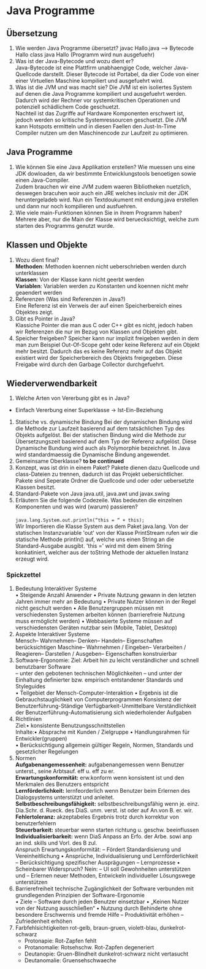 
# Java Programme
## Übersetzung
1. Wie werden Java Programme übersetzt?
  javac Hallo.java --> Bytecode Hallo class
  java Hallo (Programm wird nun ausgefuehr)
1. Was ist der Java-Bytecode und wozu dient er?  
   Java-Bytecode ist eine Plattfirm unabhaengige Code, welcher Java-Quellcode darstellt.
   Dieser Bytecode ist Portabel, da dier Code von einer einer Virtuellen Maschine kompiliert und ausgefuehrt wird.
1. Was ist die JVM und was macht sie?
   Die JVM ist ein isoliertes System auf denen die Java Programme kompiliert und ausgefuehrt werden.
   Dadurch wird der Rechner vor systemkritischen Operationen und potenziell schädlichem Code geschuetzt.  
   Nachteil ist das Zugriffe auf Hardware Komponenten erschwert ist, jedoch werden so kritische Systemressourcen  geschuetzt.
   Die JVM kann Hotspots ermitteln und in diesen Faellen den Just-In-Time Compiler nutzen um den Maschinencode zur Laufzeit zu optimieren.
## Java Programme 
1. Wie können Sie eine Java Applikation erstellen?
   Wie muessen uns eine JDK dowloaden, da wir bestimmte Entwicklungstools benoetigen sowie einen Java-Compiler.  
   Zudem brauchen wir eine JVM zudem waeren Bibliotheken nuetzlich, deswegen bracuhen woir auch ein JRE welches inclusiv mit der JDK heruntergeladeb wird.
   Nun ein Textdoukument mit endung.java erstellen und dann nur noch kompilieren und ausfuehren.
2. Wie viele main-Funktionen können Sie in ihrem Programm haben?  
   Mehrere aber, nur die Main der Klasse wird beruecksichtigt, welche zum starten des Programms genutzt wurde.  
## Klassen und Objekte  
1. Wozu dient final? <br>
   **Methoden**: Methoden koennen nicht ueberschrieben werden durch unterklassen  
   **Klassen**: Von der Klasse kann nicht geerbt werden  
   **Variablen**: Variablen werden zu Konstanten und koennen nicht mehr geaendert werden
1. Referenzen (Was sind Referenzen in Java?)<br>
   Eine Referenz ist ein Verweis der auf einen Speicherbereich eines Objektes zeigt.  
1. Gibt es Pointer in Java?<br>
   Klassiche Pointer die man aus C oder C++ gibt es nicht, jedoch haben wir Referenzen die nur im Bezug von Klassen und Objekten gibt. 
1.  Speicher freigeben?
   Speicher kann nur implizit freigeben werden in dem man zum Beispiel Out-Of-Scope geht oder keine Referenz auf ein Objekt mehr besitzt.
   Dadurch das es keine Referenz mehr auf das Objekt existiert wird der Speicherbereich des Objekts freigegeben.
   Diese Freigabe wird durch den Garbage Collector durchgefuehrt.
## Wiederverwendbarkeit
1. Welche Arten von Vererbung gibt es in Java?
  - Einfach Vererbung einer Superklasse -> Ist-Ein-Beziehung
1. Statische vs. dynamische Bindung
  Bei der dynamischen Bindung wird die Methode zur Laufzeit basierend auf dem tatsächlichen Typ des Objekts aufgelöst.
  Bei der statischen Bindung wird die Methode zur Übersetzungszeit basierend auf dem Typ der Referenz aufgelöst.
  Diese Dynamische Bundung wird auch als Polymorphie bezeichnet. In Java wird standardmaessig die Dynamische Bindung angewendet.
1. Gemeinsame Oberklasse?
   **to be continued**
1. Konzept, was ist drin in einem Paket?
   Pakete dienen dazu Quellcode und class-Dateien zu trennen, dadurch ist das Projekt uebersichtlicher.
   Pakete sind Seperate Ordner die Quellcode und oder oder uebersetzte Klassen besitzt.
1. Standard-Pakete von Java
   java.util, java.awt und javax.swing
1. Erläutern Sie die folgende Codezeile. Was bedeuten die einzelnen Komponenten und was wird (warum) passieren?<br>  
   `java.lang.System.out.println(“this = “ + this);`<br>
   Wir Importieren die Klasse System aus dem Paket java.lang. 
   Von der statischen Instanzvariable 'out' von der Klasse PrintStream rufen wir die statische Methode println() auf, welche uns einen String an die Standard-Ausgabe   ausgibt.
   'this =' wird mit dem einem String konkatiniert, welcher aus der toString Methode der aktuellen Instanz erzeugt wird.   
   
   
### Spickzettel
1. Bedeutung Interaktiver Systeme  
      • Steigende Anzahl Anwender
      • Private Nutzung gewann in den letzten Jahren immer mehr
      an Bedeutung
      • Private Nutzer können in der Regel nicht geschult werden
      • Alle Benutzergruppen müssen mit verschiedensten
      Systemen arbeiten können (barrierefreie Nutzung muss
      ermöglicht werden)
      • Webbasierte Systeme müssen auf verschiedensten Geräten
      nutzbar sein (Mobile, Tablet, Desktop)
1. Aspekte Interaktiver Systeme <br>
      Mensch– Wahrnehmen– Denken– Handeln– Eigenschaften berücksichtigen
      Maschine– Wahrnehmen / Eingeben– Verarbeiten / Reagieren– Darstellen / Ausgeben– Eigenschaften konstruierbar
1. Software-Ergonomie:
      Ziel: Arbeit hin zu leicht verständlicher und schnell benutzbarer Software<br>
      – unter den gebotenen technischen Möglichkeiten – und unter der Einhaltung definierter bzw. empirisch
      entstandener Standards und Styleguides<br>
      • Teilgebiet der Mensch-Computer-Interaktion
      • Ergebnis ist die Gebrauchstauglichkeit von Computerprogrammen
      Konsistenz der Benutzerführung-Ständige Verfügbarkeit-Unmittelbare Verständlichkeit der Benutzerführung-Automatisierung sich wiederholender Aufgaben
1. Richtlinien <br>
   Ziel:• konsistente Benutzungsschnittstellen<br>
  Inhalte:• Absprache mit Kunden / Zielgruppe • Handlungsrahmen für Entwickler(gruppen)<br>
  • Berücksichtigung allgemein gültiger Regeln, Normen, Standards und gesetzlicher Regelungen <br>
1. Normen <br>
     **Aufgabenangemessenheit:** aufgabenangemessen wenn Benutzer unterst., seine Arbtsauf. eff u. eff zu er.<br>
     **Erwartungskonformität:** erw.konform wenn konsistent ist und den Merkmalen des Benutzers entspricht<br>
     **Lernförderlichkeit:** lernfeorderlich wenn Benutzer beim Erlernen des Dialogsystems unterstützt und anleitet.<br>
     **Selbstbeschreibungsfähigkeit:** selbstbeschreibungsfähig wenn je. einz. Dia.Schr. d. Rueck. des DiaS. unm. verst. ist oder auf An.von B. er. wir.<br>
     **Fehlertoleranz:** akzeptabeles Ergebnis trotz durch korrektur von benutzerfehlern<br>
     **Steuerbarkeit:** steuerbar wenn starten richtung u. geschw. beeinflussen<br>
     **Individualisierbarkeit:** wenn DiaS Anpass an Erfo. der Arbe. sowi anp an ind. skills und Vorl. des B zul.
   <br>
Anspruch Erwartungskonformität:
– Fördert Standardisierung und Vereinheitlichung
• Ansprüche, Individualisierung und Lernförderlichkeit
– Berücksichtigung spezifischer Ausprägungen
– Lernprozesse
• Scheinbarer Widerspruch? Nein:
– UI soll Gewohnheiten unterstützen und
– Erlernen neuer Methoden, Entwickeln individueller Lösungswege
unterstützen
1. Barrierefreiheit
technische Zugänglichkeit der Software verbunden mit grundlegenden
Prinzipien der Software-Ergonomie<br>
• Ziele
 – Software durch jeden Benutzer einsetzbar
• „Keinen Nutzer von der Nutzung ausschließen“
• Nutzung durch Behinderte ohne besondere Erschwernis und fremde Hilfe
– Produktivität erhöhen
– Zufriedenheit erhöhen
1. Farbfehlsichtigkeiten
   rot-gelb, braun-gruen, violett-blau, dunkelrot-schwarz
   - Protonapie: Rot-Zapfen fehlt 
   - Protanomalie: Rotsehschw. Rot-Zapfen degeneriert
   - Deutanopie: Gruen-Blindheit dunkelrot-schwarz nicht vertasucht
   - Deutanomalie: Gruensehschwaeche
     
